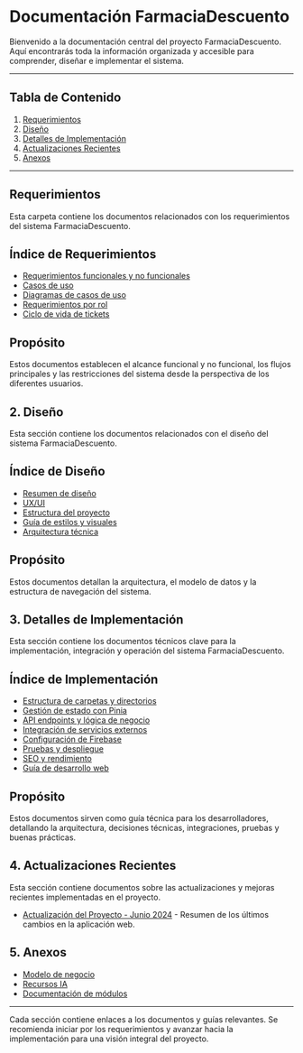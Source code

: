 # Documentación FarmaciaDescuento

Bienvenido a la documentación central del proyecto FarmaciaDescuento. Aquí encontrarás toda la información organizada y accesible para comprender, diseñar e implementar el sistema.

---

## Tabla de Contenido

1. [Requerimientos](#requerimientos)
2. [Diseño](#diseño)
3. [Detalles de Implementación](#detalles-de-implementación)
4. [Actualizaciones Recientes](#actualizaciones-recientes)
5. [Anexos](#anexos)

---

## Requerimientos

Esta carpeta contiene los documentos relacionados con los requerimientos del sistema FarmaciaDescuento.

## Índice de Requerimientos

- [Requerimientos funcionales y no funcionales](./requerimientos/requerimientos.md)
- [Casos de uso](./requerimientos/casos_de_uso.md)
- [Diagramas de casos de uso](./requerimientos/diagramas_casos_uso.md)
- [Requerimientos por rol](./requerimientos/requerimientos_por_rol.md)
- [Ciclo de vida de tickets](./requerimientos/ciclo_vida_tickets.md)

## Propósito

Estos documentos establecen el alcance funcional y no funcional, los flujos principales y las restricciones del sistema desde la perspectiva de los diferentes usuarios.

## 2. Diseño

Esta sección contiene los documentos relacionados con el diseño del sistema FarmaciaDescuento.

## Índice de Diseño

- [Resumen de diseño](./diseno/README.md)
- [UX/UI](./diseno/ux_ui.md)
- [Estructura del proyecto](./diseno/estructura.md)
- [Guía de estilos y visuales](./implementacion/guia_estilos.md)
- [Arquitectura técnica](./implementacion/arquitectura_tecnica.md)

## Propósito

Estos documentos detallan la arquitectura, el modelo de datos y la estructura de navegación del sistema.

## 3. Detalles de Implementación

Esta sección contiene los documentos técnicos clave para la implementación, integración y operación del sistema FarmaciaDescuento.

## Índice de Implementación

- [Estructura de carpetas y directorios](./implementacion/estructura_directorios_nuxt.md)
- [Gestión de estado con Pinia](./implementacion/gestion_estado_pinia.md)
- [API endpoints y lógica de negocio](./implementacion/api_endpoints.md)
- [Integración de servicios externos](./implementacion/integracion_servicios_externos.md)
- [Configuración de Firebase](./implementacion/configuracion_firebase.md)
- [Pruebas y despliegue](./implementacion/pruebas_despliegue.md)
- [SEO y rendimiento](./implementacion/seo_rendimiento.md)
- [Guía de desarrollo web](./guia_desarrollo_web.md)

## Propósito

Estos documentos sirven como guía técnica para los desarrolladores, detallando la arquitectura, decisiones técnicas, integraciones, pruebas y buenas prácticas.

## 4. Actualizaciones Recientes

Esta sección contiene documentos sobre las actualizaciones y mejoras recientes implementadas en el proyecto.

- [Actualización del Proyecto - Junio 2024](./implementacion/actualizacion_proyecto.md) - Resumen de los últimos cambios en la aplicación web.

## 5. Anexos

- [Modelo de negocio](./modelo_de_negocio/README.md)
- [Recursos IA](./recursos_ia/README.md)
- [Documentación de módulos](./modulos/README.md)

---

Cada sección contiene enlaces a los documentos y guías relevantes. Se recomienda iniciar por los requerimientos y avanzar hacia la implementación para una visión integral del proyecto.
